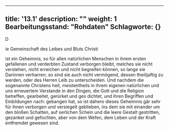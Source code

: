 
---
title: '13.1'
description: ""
weight: 1
Bearbeitungsstand: "Rohdaten"
Schlagworte: {}
---

<!-- Seite 616 -->


D

ie Gemeinschaft des Leibes und Bluts Christi

ist ein Geheimnis, so für allen natürlichen Menschen in ihrem ersten gefallenen und verderbten Zustand verborgen bleibt, melches sie nicht verstehen, nicht erreichen und nicht begreifen können, so lange sie Darinnen verharren; so sind sie auch nicht vermögend, dessen theilijaftig zu werden, oder des Herren Leib zu unterscheiden. Und nachdem die sogenannte Christens heit, meistentheils in ihrem eigenen natürlichen und uns erneuertem Verstande in den Dingen, die Gott und die Religion betreffen, gearbeitet, gerúrket und ges dichtet, und ihren Begriffen und Einbildungen nach: gebangen hat, so ist dahero dieses Geheimnis gär sehr für ihnen verborgen und versiegelt geblieben, ins dem sie mit einander um den bloßen Schatten, auf serlichen Schein und die leere Gestalt gestritten, gezanket und gefochten, aber von dem Wefen, dem Leben und der Kraft entfremdet gewesen sind.
